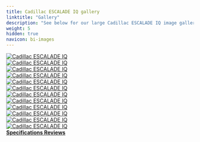 ```yaml
---
title: Cadillac ESCALADE IQ gallery
linktitle: "Gallery"
description: "See below for our large Cadillac ESCALADE IQ image gallery. Click pictures for high-resolution versions."
weight: 5
hidden: true
navicon: bi-images
---
```

<!-- markdownlint-disable MD033 -->
<div class="row" id ="my-gallery">
	<div class="pswp-grid-item col-6 col-md-4">
		<a href="https://media.evkx.net/multimedia/models/cadillac/escalade/escalade_iq/exterior_1.jpg"
data-pswp-src="https://media.evkx.net/multimedia/models/cadillac/escalade/escalade_iq/exterior_1.jpg"
data-pswp-width="3000"
data-pswp-height="2028" 
target="_blank">
			<img src="https://media.evkx.net/multimedia/models/cadillac/escalade/escalade_iq/exterior_1_xst.jpg" alt="Cadillac ESCALADE IQ" class="img-fluid " />
		</a>
	</div>
	<div class="pswp-grid-item col-6 col-md-4">
		<a href="https://media.evkx.net/multimedia/models/cadillac/escalade/escalade_iq/exterior_2.jpg"
data-pswp-src="https://media.evkx.net/multimedia/models/cadillac/escalade/escalade_iq/exterior_2.jpg"
data-pswp-width="3000"
data-pswp-height="2046" 
target="_blank">
			<img src="https://media.evkx.net/multimedia/models/cadillac/escalade/escalade_iq/exterior_2_xst.jpg" alt="Cadillac ESCALADE IQ" class="img-fluid " />
		</a>
	</div>
	<div class="pswp-grid-item col-6 col-md-4">
		<a href="https://media.evkx.net/multimedia/models/cadillac/escalade/escalade_iq/frontseats_1.jpg"
data-pswp-src="https://media.evkx.net/multimedia/models/cadillac/escalade/escalade_iq/frontseats_1.jpg"
data-pswp-width="3000"
data-pswp-height="1921" 
target="_blank">
			<img src="https://media.evkx.net/multimedia/models/cadillac/escalade/escalade_iq/frontseats_1_xst.jpg" alt="Cadillac ESCALADE IQ" class="img-fluid " />
		</a>
	</div>
	<div class="pswp-grid-item col-6 col-md-4">
		<a href="https://media.evkx.net/multimedia/models/cadillac/escalade/escalade_iq/frunk_1.jpg"
data-pswp-src="https://media.evkx.net/multimedia/models/cadillac/escalade/escalade_iq/frunk_1.jpg"
data-pswp-width="3000"
data-pswp-height="2000" 
target="_blank">
			<img src="https://media.evkx.net/multimedia/models/cadillac/escalade/escalade_iq/frunk_1_xst.jpg" alt="Cadillac ESCALADE IQ" class="img-fluid " />
		</a>
	</div>
	<div class="pswp-grid-item col-6 col-md-4">
		<a href="https://media.evkx.net/multimedia/models/cadillac/escalade/escalade_iq/interior_1.jpg"
data-pswp-src="https://media.evkx.net/multimedia/models/cadillac/escalade/escalade_iq/interior_1.jpg"
data-pswp-width="3000"
data-pswp-height="1970" 
target="_blank">
			<img src="https://media.evkx.net/multimedia/models/cadillac/escalade/escalade_iq/interior_1_xst.jpg" alt="Cadillac ESCALADE IQ" class="img-fluid " />
		</a>
	</div>
	<div class="pswp-grid-item col-6 col-md-4">
		<a href="https://media.evkx.net/multimedia/models/cadillac/escalade/escalade_iq/main_1.jpg"
data-pswp-src="https://media.evkx.net/multimedia/models/cadillac/escalade/escalade_iq/main_1.jpg"
data-pswp-width="3000"
data-pswp-height="1383" 
target="_blank">
			<img src="https://media.evkx.net/multimedia/models/cadillac/escalade/escalade_iq/main_1_xst.jpg" alt="Cadillac ESCALADE IQ" class="img-fluid " />
		</a>
	</div>
	<div class="pswp-grid-item col-6 col-md-4">
		<a href="https://media.evkx.net/multimedia/models/cadillac/escalade/escalade_iq/rearlights_1.jpg"
data-pswp-src="https://media.evkx.net/multimedia/models/cadillac/escalade/escalade_iq/rearlights_1.jpg"
data-pswp-width="3000"
data-pswp-height="1633" 
target="_blank">
			<img src="https://media.evkx.net/multimedia/models/cadillac/escalade/escalade_iq/rearlights_1_xst.jpg" alt="Cadillac ESCALADE IQ" class="img-fluid " />
		</a>
	</div>
	<div class="pswp-grid-item col-6 col-md-4">
		<a href="https://media.evkx.net/multimedia/models/cadillac/escalade/escalade_iq/screens_1.jpg"
data-pswp-src="https://media.evkx.net/multimedia/models/cadillac/escalade/escalade_iq/screens_1.jpg"
data-pswp-width="3000"
data-pswp-height="2250" 
target="_blank">
			<img src="https://media.evkx.net/multimedia/models/cadillac/escalade/escalade_iq/screens_1_xst.jpg" alt="Cadillac ESCALADE IQ" class="img-fluid " />
		</a>
	</div>
	<div class="pswp-grid-item col-6 col-md-4">
		<a href="https://media.evkx.net/multimedia/models/cadillac/escalade/escalade_iq/screens_2.jpg"
data-pswp-src="https://media.evkx.net/multimedia/models/cadillac/escalade/escalade_iq/screens_2.jpg"
data-pswp-width="3000"
data-pswp-height="1746" 
target="_blank">
			<img src="https://media.evkx.net/multimedia/models/cadillac/escalade/escalade_iq/screens_2_xst.jpg" alt="Cadillac ESCALADE IQ" class="img-fluid " />
		</a>
	</div>
	<div class="pswp-grid-item col-6 col-md-4">
		<a href="https://media.evkx.net/multimedia/models/cadillac/escalade/escalade_iq/screens_3.jpg"
data-pswp-src="https://media.evkx.net/multimedia/models/cadillac/escalade/escalade_iq/screens_3.jpg"
data-pswp-width="3000"
data-pswp-height="2249" 
target="_blank">
			<img src="https://media.evkx.net/multimedia/models/cadillac/escalade/escalade_iq/screens_3_xst.jpg" alt="Cadillac ESCALADE IQ" class="img-fluid " />
		</a>
	</div>
	<div class="pswp-grid-item col-6 col-md-4">
		<a href="https://media.evkx.net/multimedia/models/cadillac/escalade/escalade_iq/secondrowseats_1.jpg"
data-pswp-src="https://media.evkx.net/multimedia/models/cadillac/escalade/escalade_iq/secondrowseats_1.jpg"
data-pswp-width="3000"
data-pswp-height="2003" 
target="_blank">
			<img src="https://media.evkx.net/multimedia/models/cadillac/escalade/escalade_iq/secondrowseats_1_xst.jpg" alt="Cadillac ESCALADE IQ" class="img-fluid " />
		</a>
	</div>
	<div class="pswp-grid-item col-6 col-md-4">
		<a href="https://media.evkx.net/multimedia/models/cadillac/escalade/escalade_iq/wheels_1.jpg"
data-pswp-src="https://media.evkx.net/multimedia/models/cadillac/escalade/escalade_iq/wheels_1.jpg"
data-pswp-width="3000"
data-pswp-height="2250" 
target="_blank">
			<img src="https://media.evkx.net/multimedia/models/cadillac/escalade/escalade_iq/wheels_1_xst.jpg" alt="Cadillac ESCALADE IQ" class="img-fluid " />
		</a>
	</div>
</div>
<script type="module">
  import PhotoSwipeLightbox from '/js/photoswipe-lightbox.esm.js';
    const lightbox = new PhotoSwipeLightbox({
       gallery: '#my-gallery',
        children: 'a',
        pswpModule: () => import('/js/photoswipe.esm.js')
    });
lightbox.init();
</script>
<div class="mt-3 mb-3">
<a href="../specifications/" class="text-decoration-none text-black">
<strong><i class="bi-arrow-left"></i> Specifications </strong>
</a>
<a href="../reviews/" class="text-decoration-none text-black float-end">
<strong>Reviews <i class="bi-arrow-right"></i></strong>
</a>
</div>
